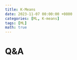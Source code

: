 ```yaml
---
title: K-Means
date: 2023-11-07 00:00:00 +0800
categories: [ML, K-means]
tags: [ML]
math: true
---
```


# Q&A
